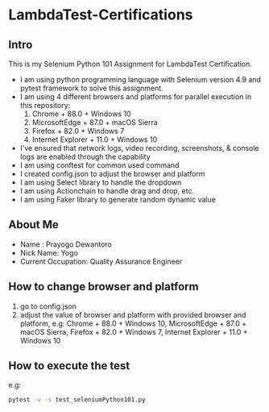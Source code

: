 # LambdaTest-Certifications

## Intro
This is my Selenium Python 101 Assignment for LambdaTest Certification. 
- I am using python programming language with Selenium version 4.9 and pytest framework to solve this assignment.
- I am using 4 different browsers and platforms for parallel execution in this repository:
    1. Chrome + 88.0 + Windows 10
    2. MicrosoftEdge + 87.0 + macOS Sierra
    3. Firefox + 82.0 + Windows 7
    4. Internet Explorer + 11.0 + Windows 10
- I've ensured that network logs, video recording, screenshots, & console logs are enabled through the capability
- I am using conftest for common used command
- I created config.json to adjust the browser and platform
- I am using Select library to handle the dropdown
- I am using Actionchain to handle drag and drop, etc.
- I am using Faker library to generate random dynamic value

## About Me
- Name : Prayogo Dewantoro
- Nick Name: Yogo
- Current Occupation: Quality Assurance Engineer

## How to change browser and platform
1. go to config.json
2. adjust the value of browser and platform with provided browser and platform, e.g: Chrome + 88.0 + Windows 10, MicrosoftEdge + 87.0 + macOS Sierra, Firefox + 82.0 + Windows 7, Internet Explorer + 11.0 + Windows 10
 

## How to execute the test
e.g:
```bash
pytest -v -s test_seleniumPython101.py
```
